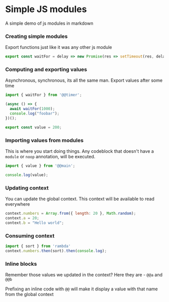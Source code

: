# Simple JS modules
A simple demo of js modules in markdown


### Creating simple modules
Export functions just like it was any other js module

<!--@ (module timer) -->
```js
export const waitFor = delay => new Promise(res => setTimeout(res, delay));
```


### Computing and exporting values
Asynchronous, synchronous, its all the same man. Export values after some time

<!--@ (module main) -->
```js
import { waitFor } from '@@timer';

(async () => {
  await waitFor(1000);
  console.log("foobar");
})();

export const value = 200;
```


### Importing values from modules
This is where you start doing things. Any codeblock that doesn't have a `module` or `noop` annotation, will be executed.

```js
import { value } from '@@main';

console.log(value);
```


### Updating context
You can update the global context. This context will be available to read everywhere

```js
context.numbers = Array.from({ length: 20 }, Math.random);
context.a = 20;
context.b = "Hello world";
```


### Consuming context

<!--@
(dependencies
  (ramda 0.27.1)
)
-->
```js
import { sort } from 'rambda'
context.numbers.then(sort).then(console.log);
```


### Inline blocks

Remember those values we updated in the context? Here they are - `@@a` and `@@b`

Prefixing an inline code with `@@` will make it display a value with that name from the global context


